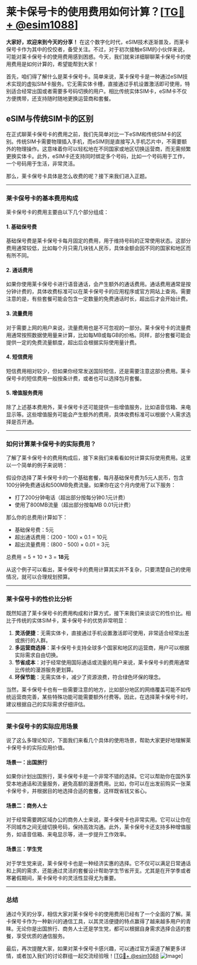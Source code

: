 # 莱卡保号卡的使用费用如何计算？[[TG💪+ @esim1088](https://t.me/s/esim1088)]

**大家好，欢迎来到今天的分享！** 在这个数字化时代，eSIM技术逐渐普及，而莱卡保号卡作为其中的佼佼者，备受关注。不过，对于初次接触eSIM的小伙伴来说，可能对莱卡保号卡的使用费用感到困惑。今天，我们就来详细聊聊莱卡保号卡的使用费用是如何计算的，希望能帮到大家！

首先，咱们得了解什么是莱卡保号卡。简单来说，莱卡保号卡是一种通过eSIM技术实现的虚拟SIM卡服务。它无需实体卡槽，直接通过手机设置激活即可使用，特别适合经常出国或者需要多号码切换的用户。相比传统实体SIM卡，eSIM卡不仅方便携带，还支持随时随地更换运营商和套餐。

## eSIM与传统SIM卡的区别

在正式聊莱卡保号卡的费用之前，我们先简单对比一下eSIM和传统SIM卡的区别。传统SIM卡需要物理插入手机，而eSIM则是直接写入手机芯片中，不需要额外的物理操作。这意味着你可以轻松地在不同国家或地区切换运营商，而无需频繁更换实体卡。此外，eSIM卡还支持同时绑定多个号码，比如一个号码用于工作，一个号码用于生活，非常灵活。

那么，莱卡保号卡具体是怎么收费的呢？接下来我们进入正题。

---

### 莱卡保号卡的基本费用构成

莱卡保号卡的费用主要由以下几个部分组成：

#### 1. **基础保号费**
基础保号费是莱卡保号卡每月固定的费用，用于维持号码的正常使用状态。这部分费用通常较低，比如每个月只需几块钱人民币，具体金额会因不同的国家和地区而有所不同。

#### 2. **通话费用**
如果你使用莱卡保号卡进行语音通话，会产生额外的通话费用。通话费用通常是按分钟计费的，具体收费标准可以在莱卡保号卡的应用程序或官方网站上查询。需要注意的是，有些套餐可能会包含一定数量的免费通话时长，超出后才会开始计费。

#### 3. **流量费用**
对于需要上网的用户来说，流量费用也是不可忽视的一部分。莱卡保号卡的流量费用通常按照数据使用量来计算，比如每MB或每GB的价格。同样，部分套餐可能会提供一定的免费流量额度，超出后会根据实际使用量计费。

#### 4. **短信费用**
短信费用相对较少，但如果你经常发送国际短信，还是需要注意这部分费用。莱卡保号卡的短信费用一般按条计费，或者也可以选择包月套餐。

#### 5. **增值服务费用**
除了上述基本费用外，莱卡保号卡还可能提供一些增值服务，比如语音信箱、来电显示等。这些增值服务可能会产生额外的费用，具体收费标准可以根据个人需求选择是否开通。

---

### 如何计算莱卡保号卡的实际费用？

了解了莱卡保号卡的费用构成后，接下来我们来看看如何计算实际使用费用。这里以一个简单的例子来说明：

假设你选择了莱卡保号卡的一个基础套餐，每月基础保号费为5元人民币，包含100分钟免费通话和500MB免费流量。如果你在这个月内使用了以下服务：

- 打了200分钟电话（超出部分按每分钟0.1元计费）
- 使用了800MB流量（超出部分按每MB 0.01元计费）

那么你的总费用计算如下：

- 基础保号费：5元
- 超出通话费用：(200 - 100) × 0.1 = 10元
- 超出流量费用：(800 - 500) × 0.01 = 3元

总费用 = 5 + 10 + 3 = **18元**

从这个例子可以看出，莱卡保号卡的费用计算其实并不复杂，只要清楚自己的使用情况，就可以合理规划预算。

---

### 莱卡保号卡的性价比分析

既然知道了莱卡保号卡的费用构成和计算方式，接下来我们来谈谈它的性价比。相比于传统的实体SIM卡，莱卡保号卡的优势非常明显：

1. **灵活便捷**：无需实体卡，直接通过手机设置激活即可使用，非常适合经常出差或旅行的人群。
2. **多运营商选择**：莱卡保号卡支持全球多个国家和地区的运营商，用户可以根据实际需求自由切换。
3. **节省成本**：对于经常使用国际通话或流量的用户来说，莱卡保号卡的费用通常比传统的漫游服务更划算。
4. **环保节能**：无需实体卡，减少了资源浪费，符合绿色环保的理念。

当然，莱卡保号卡也有一些需要注意的地方，比如部分地区的网络覆盖可能不如传统运营商完善，某些特殊功能可能需要额外付费等。因此，在选择莱卡保号卡时，建议根据自己的实际需求仔细评估。

---

### 莱卡保号卡的实际应用场景

说了这么多理论知识，下面我们来看几个具体的使用场景，帮助大家更好地理解莱卡保号卡的实际应用价值。

#### 场景一：出国旅行
如果你计划出国旅行，莱卡保号卡是一个非常不错的选择。它可以帮助你在国外享受本地通话和流量服务，避免高额的漫游费用。比如，你可以在出发前购买一张莱卡保号卡，并根据目的地选择合适的套餐，这样既省钱又省心。

#### 场景二：商务人士
对于经常需要跨区域办公的商务人士来说，莱卡保号卡也非常实用。它可以让你在不同城市之间无缝切换号码，保持高效沟通。此外，莱卡保号卡还支持多种增值服务，如语音信箱、来电显示等，进一步提升工作效率。

#### 场景三：学生党
对于学生党来说，莱卡保号卡也是一种经济实惠的选择。它不仅可以满足日常通话和上网的需求，还能通过灵活的套餐设计帮助学生节省开支。尤其是在开学季或者寒暑假期间，莱卡保号卡的灵活性显得尤为重要。

---

### 总结

通过今天的分享，相信大家对莱卡保号卡的使用费用已经有了一个全面的了解。莱卡保号卡作为一种新兴的通信工具，以其灵活便捷的特点赢得了越来越多用户的青睐。无论你是出国旅行、商务人士还是学生党，都可以根据自身需求选择合适的套餐，享受优质的通信服务。

最后，再次提醒大家，如果对莱卡保号卡感兴趣，可以通过官方渠道了解更多详情，或者加入我们的讨论群组一起交流经验哦！[[TG💪+ @esim1088](https://t.me/s/esim1088) ![Image](https://i.postimg.cc/4NQfJmqS/Snipaste-2025-05-13-00-14-12.png)]